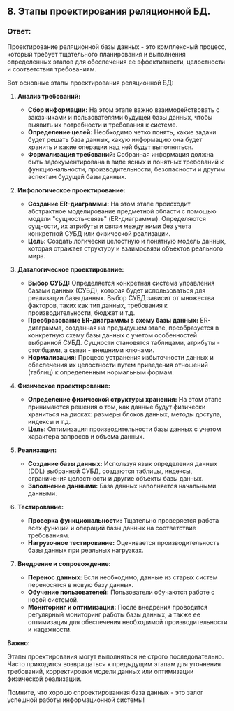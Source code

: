 ## 8. Этапы проектирования реляционной БД.

### Ответ:

Проектирование реляционной базы данных - это комплексный процесс, который требует тщательного планирования и выполнения определенных этапов для обеспечения ее эффективности, целостности и соответствия требованиям. 

Вот основные этапы проектирования реляционной БД:

1. **Анализ требований:**

    * **Сбор информации:**  На  этом  этапе  важно  взаимодействовать  с  заказчиками  и  пользователями  будущей  базы  данных,  чтобы  выявить  их  потребности  и  требования  к  системе.
    * **Определение  целей:**  Необходимо  четко  понять,  какие  задачи  будет  решать  база  данных,  какую  информацию  она  будет  хранить  и  какие  операции  над  ней  будут  выполняться.
    * **Формализация требований:**  Собранная  информация  должна  быть  задокументирована  в  виде  ясных  и  понятных  требований  к  функциональности,  производительности,  безопасности  и  другим  аспектам  будущей  базы  данных.

2. **Инфологическое проектирование:**

    * **Создание ER-диаграммы:**  На  этом  этапе  происходит  абстрактное  моделирование  предметной  области  с  помощью  модели  "сущность-связь" (ER-диаграммы).  Определяются  сущности,  их  атрибуты  и  связи  между  ними  без  учета  конкретной  СУБД  или  физической  реализации.
    * **Цель:**  Создать  логически  целостную  и  понятную  модель  данных,  которая  отражает  структуру  и  взаимосвязи  объектов  реального  мира.

3. **Даталогическое проектирование:**

    * **Выбор СУБД:**  Определяется  конкретная  система  управления  базами  данных (СУБД),  которая  будет  использоваться  для  реализации  базы  данных.  Выбор  СУБД  зависит  от  множества  факторов,  таких  как  тип  данных,  требования  к  производительности,  бюджет  и  т.д.
    * **Преобразование  ER-диаграммы  в  схему  базы  данных:**  ER-диаграмма,  созданная  на  предыдущем  этапе,  преобразуется  в  конкретную  схему  базы  данных  с  учетом  особенностей  выбранной  СУБД.  Сущности  становятся  таблицами,  атрибуты  -  столбцами,  а  связи  -  внешними  ключами. 
    * **Нормализация:** Процесс  устранения  избыточности  данных  и  обеспечения  их  целостности  путем  приведения  отношений  (таблиц)  к  определенным  нормальным  формам.

4. **Физическое проектирование:**

    * **Определение  физической  структуры  хранения:**  На  этом  этапе  принимаются  решения  о  том,  как  данные  будут  физически  храниться  на  дисках:  размеры  блоков  данных,  методы  доступа,  индексы  и  т.д. 
    * **Цель:**  Оптимизация  производительности  базы  данных  с  учетом  характера  запросов  и  объема  данных.

5. **Реализация:** 

    * **Создание  базы  данных:**  Используя  язык  определения  данных  (DDL)  выбранной  СУБД,  создаются  таблицы,  индексы,  ограничения  целостности  и  другие  объекты  базы  данных.
    * **Заполнение  данными:**  База  данных  наполняется  начальными  данными.

6. **Тестирование:** 

    * **Проверка  функциональности:**  Тщательно  проверяется  работа  всех  функций  и  операций  базы  данных  на  соответствие  требованиям.
    * **Нагрузочное  тестирование:**  Оценивается  производительность  базы  данных  при  реальных  нагрузках. 

7. **Внедрение  и  сопровождение:** 

    * **Перенос  данных:**  Если  необходимо,  данные  из  старых  систем  переносятся  в  новую  базу  данных.
    * **Обучение  пользователей:**  Пользователи  обучаются  работе  с  новой  системой.
    * **Мониторинг  и  оптимизация:**  После  внедрения  проводится  регулярный  мониторинг  работы  базы  данных,  а  также  ее  оптимизация  для  обеспечения  необходимой  производительности  и  надежности. 

**Важно:**  

Этапы  проектирования  могут  выполняться  не  строго  последовательно.  Часто  приходится  возвращаться  к  предыдущим  этапам  для  уточнения  требований,  корректировки  модели  данных  или  оптимизации  физической  реализации.

Помните,  что  хорошо  спроектированная  база  данных -  это  залог  успешной  работы  информационной  системы!
